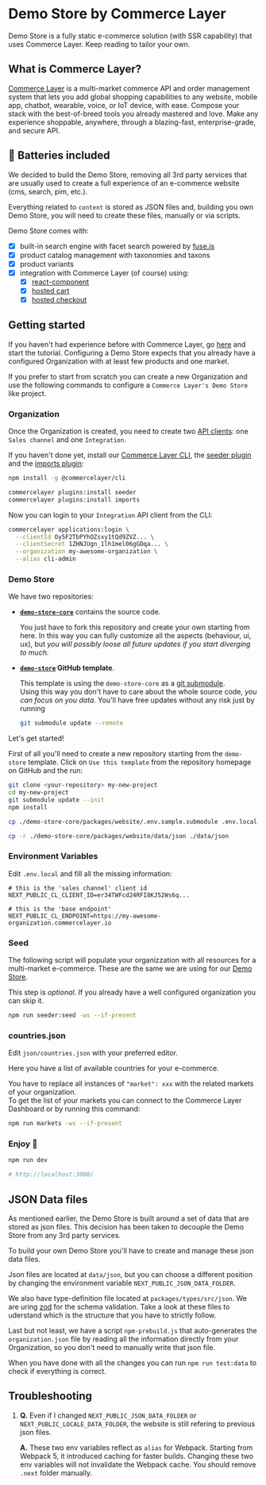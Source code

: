 # Demo Store by Commerce Layer

Demo Store is a fully static e-commerce solution (with SSR capability) that uses Commerce Layer. Keep reading to tailor your own.

## What is Commerce Layer?

[Commerce Layer](https://commercelayer.io/) is a multi-market commerce API and order management system that lets you add global shopping capabilities to any website, mobile app, chatbot, wearable, voice, or IoT device, with ease. Compose your stack with the best-of-breed tools you already mastered and love. Make any experience shoppable, anywhere, through a blazing-fast, enterprise-grade, and secure API.

## :battery: Batteries included

We decided to build the Demo Store, removing all 3rd party services that are usually used to create a full experience of an e-commerce website (cms, search, pim, etc.).

Everything related to `content` is stored as JSON files and, building you own Demo Store, you will need to create these files, manually or via scripts.

Demo Store comes with:

- [x] built-in search engine with facet search powered by [fuse.js](https://github.com/krisk/Fuse)
- [x] product catalog management with taxonomies and taxons
- [x] product variants
- [x] integration with Commerce Layer (of course) using:
  - [x] [react-component](https://github.com/commercelayer/commercelayer-react-components)
  - [x] [hosted cart](https://github.com/commercelayer/commercelayer-cart)
  - [x] [hosted checkout](https://github.com/commercelayer/commercelayer-react-checkout)

## Getting started

If you haven't had experience before with Commerce Layer, go [here](https://docs.commercelayer.io/developers/) and start the tutorial. Configuring a Demo Store expects that you already have a configured Organization with at least few products and one market.

If you prefer to start from scratch you can create a new Organization and use the following commands to configure a `Commerce Layer's Demo Store` like project.

### Organization

Once the Organization is created, you need to create two [API clients](https://docs.commercelayer.io/developers/api-clients): one `Sales channel` and one `Integration`.

If you haven't done yet, install our [Commerce Layer CLI](https://www.npmjs.com/package/@commercelayer/cli), the [seeder plugin](https://www.npmjs.com/package/@commercelayer/cli-plugin-seeder) and the [imports plugin](https://www.npmjs.com/package/@commercelayer/cli-plugin-imports):

```sh
npm install -g @commercelayer/cli

commercelayer plugins:install seeder
commercelayer plugins:install imports
```

Now you can login to your `Integration` API client from the CLI:

```sh
commercelayer applications:login \
  --clientId Oy5F2TbPYhOZsxy1tQd9ZVZ... \
  --clientSecret 1ZHNJUgn_1lh1mel06gGDqa... \
  --organization my-awesome-organization \
  --alias cli-admin
```

### Demo Store

We have two repositories:

* **[`demo-store-core`](https://github.com/commercelayer/demo-store-core)** contains the source code.

  You just have to fork this repository and create your own starting from here. In this way you can fully customize all the aspects (behaviour, ui, ux), but *you will possibly loose all future updates if you start diverging to much.*

* **[`demo-store`](https://github.com/commercelayer/demo-store) GitHub template**.

    This template is using the `demo-store-core` as a [git submodule](https://git-scm.com/book/en/v2/Git-Tools-Submodules).  
    Using this way you don't have to care about the whole source code, *you can focus on you data*. You'll have free updates without any risk just by running

    ```sh
    git submodule update --remote
    ```

Let's get started!

First of all you'll need to create a new repository starting from the `demo-store` template. Click on `Use this template` from the repository homepage on GitHub and the run:

```sh
git clone <your-repository> my-new-project
cd my-new-project
git submodule update --init
npm install

cp ./demo-store-core/packages/website/.env.sample.submodule .env.local

cp -r ./demo-store-core/packages/website/data/json ./data/json
```

### Environment Variables

Edit `.env.local` and fill all the missing information:

```properties
# this is the 'sales channel' client id
NEXT_PUBLIC_CL_CLIENT_ID=er34TWFcd24RFI8KJ52Ws6q...

# this is the 'base endpoint'
NEXT_PUBLIC_CL_ENDPOINT=https://my-awesome-organization.commercelayer.io
```

### Seed

The following script will populate your organizzation with all resources for a multi-market e-commerce. These are the same we are using for our [Demo Store](https://commercelayer.github.io/demo-store-core).

This step is *optional*. If you already have a well configured organization you can skip it.

```sh
npm run seeder:seed -ws --if-present
```

### countries.json

Edit `json/countries.json` with your preferred editor.

Here you have a list of available countries for your e-commerce.

You have to replace all instances of `"market": xxx` with the related markets of your organization.  
To get the list of your markets you can connect to the Commerce Layer Dashboard or by running this command:

```sh
npm run markets -ws --if-present
```

### Enjoy :rocket:

```sh
npm run dev

# http://localhost:3000/
```

## JSON Data files

As mentioned earlier, the Demo Store is built around a set of data that are stored as json files. This decision has been taken to decouple the Demo Store from any 3rd party services.

To build your own Demo Store you'll have to create and manage these json data files.

Json files are located at `data/json`, but you can choose a different position by changing the environment variable `NEXT_PUBLIC_JSON_DATA_FOLDER`.

We also have type-definition file located at `packages/types/src/json`. We are uring [zod](https://github.com/colinhacks/zod) for the schema validation. Take a look at these files to uderstand which is the structure that you have to strictly follow.

Last but not least, we have a script `npm-prebuild.js` that auto-generates the `organization.json` file by reading all the information directly from your Organization, so you don't need to manually write that json file.

When you have done with all the changes you can run `npm run test:data` to check if everything is correct.


## Troubleshooting

1. **Q.** Even if I changed `NEXT_PUBLIC_JSON_DATA_FOLDER` or `NEXT_PUBLIC_LOCALE_DATA_FOLDER`, the website is still refering to previous json files.

    **A.** These two env variables reflect as `alias` for Webpack. Starting from Webpack 5, it introduced caching for faster builds. Changing these two env variables will not invalidate the Webpack cache. You should remove `.next` folder manually.
